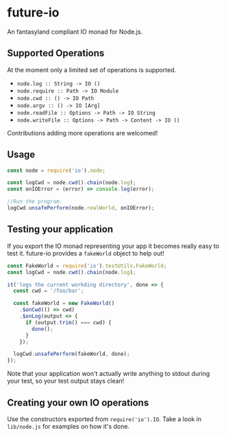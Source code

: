 # future-io

An fantasyland compliant IO monad for Node.js.

## Supported Operations
At the moment only a limited set of operations is supported.
- `node.log :: String -> IO ()`
- `node.require :: Path -> IO Module`
- `node.cwd :: () -> IO Path`
- `node.argv :: () -> IO [Arg]`
- `node.readFile :: Options -> Path -> IO String`
- `node.writeFile :: Options -> Path -> Content -> IO ()`

Contributions adding more operations are welcomed!

## Usage
```js
const node = require('io').node;

const logCwd = node.cwd().chain(node.log);
const onIOError = (error) => console.log(error);

//Run the program.
logCwd.unsafePerform(node.realWorld, onIOError);
```

## Testing your application
If you export the IO monad representing your app it becomes really easy to test it.
future-io provides a `fakeWorld` object to help out!

```js
const FakeWorld = require('io').testUtils.FakeWorld;
const logCwd = node.cwd().chain(node.log);

it('logs the current workding directory', done => {
  const cwd = '/foo/bar';

  const fakeWorld = new FakeWorld()
    .$onCwd(() => cwd)
    .$onLog(output => {
      if (output.trim() === cwd) {
        done();
      }
    });

  logCwd.unsafePerform(fakeWorld, done);
});
```

Note that your application won't actually write anything to stdout during your test, so your test output stays clean!

## Creating your own IO operations
Use the constructors exported from `require('io').IO`.
Take a look in `lib/node.js` for examples on how it's done.
